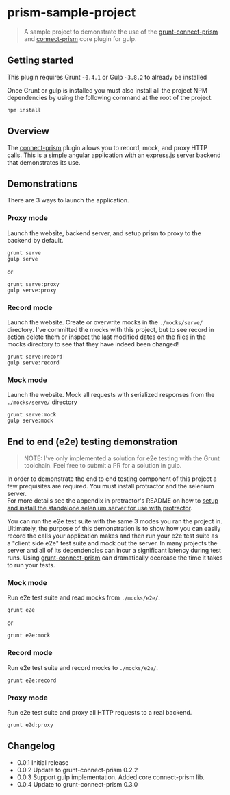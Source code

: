# prism-sample-project

> A sample project to demonstrate the use of the [grunt-connect-prism](http://github.com/seglo/grunt-connect-prism) and [connect-prism](http://github.com/seglo/connect-prism) core plugin for gulp.

## Getting started

This plugin requires Grunt `~0.4.1` or Gulp `~3.8.2` to already be installed

Once Grunt or gulp is installed you must also install all the project NPM dependencies by using the following command at the root of the project.

```shell
npm install
```

## Overview

The [connect-prism](http://github.com/seglo/connect-prism) plugin allows you to record, mock, and proxy HTTP calls.  This is a simple angular application with an express.js server backend that demonstrates its use.  

## Demonstrations

There are 3 ways to launch the application.

### Proxy mode

Launch the website, backend server, and setup prism to proxy to the backend by default.

```shell
grunt serve
gulp serve
``` 
or

```shell
grunt serve:proxy
gulp serve:proxy
````

### Record mode

Launch the website.  Create or overwrite mocks in the `./mocks/serve/` directory.  I've committed the mocks with this project, but to see record in action delete them or inspect the last modified dates on the files in the mocks directory to see that they have indeed been changed!

```shell
grunt serve:record
gulp serve:record
```

### Mock mode

Launch the website.  Mock all requests with serialized responses from the `./mocks/serve/` directory

```shell
grunt serve:mock
gulp serve:mock
```

## End to end (e2e) testing demonstration

> NOTE: I've only implemented a solution for e2e testing with the Grunt toolchain.  Feel free to submit a PR for a solution in gulp.

In order to demonstrate the end to end testing component of this project a few prequisites are required.  You must install protractor and the selenium server.  
For more details see the appendix in protractor's README on how to [setup and install the standalone selenium server for use with protractor](https://github.com/angular/protractor#appendix-a-setting-up-a-standalone-selenium-server).

You can run the e2e test suite with the same 3 modes you ran the project in.  Ultimately, the purpose of this demonstration is to show how you can easily record the calls your application makes and then run your e2e test suite as a "client side e2e" test suite and mock out the server.  In many projects the server and all of its dependencies can incur a significant latency during test runs.  Using [grunt-connect-prism](http://github.com/seglo/grunt-connect-prism) can dramatically decrease the time it takes to run your tests.

### Mock mode

Run e2e test suite and read mocks from `./mocks/e2e/`.

```shell
grunt e2e
```
or
```shell
grunt e2e:mock
```

### Record mode

Run e2e test suite and record mocks to `./mocks/e2e/`.

```shell
grunt e2e:record
```

### Proxy mode

Run e2e test suite and proxy all HTTP requests to a real backend.

```shell
grunt e2d:proxy
```

## Changelog

* 0.0.1 Initial release
* 0.0.2 Update to grunt-connect-prism 0.2.2
* 0.0.3 Support gulp implementation.  Added core connect-prism lib.
* 0.0.4 Update to grunt-connect-prism 0.3.0